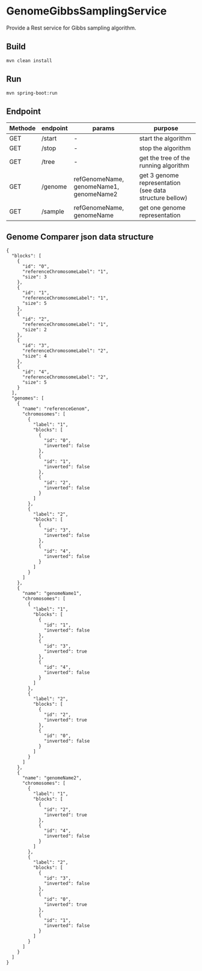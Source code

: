 # GenomeGibbsSamplingService
Provide a Rest service for Gibbs sampling algorithm.

## Build
```
mvn clean install
```

## Run
```
mvn spring-boot:run
```

## Endpoint
| Methode | endpoint    | params | purpose |
| --------|---------|-------|--|
| GET  | /start   | -    | start the algorithm |
| GET | /stop | -    | stop the algorithm |
| GET  | /tree   | -    | get the tree of the running algorithm |
| GET | /genome | refGenomeName, genomeName1, genomeName2    | get 3 genome representation (see data structure bellow) |
| GET  | /sample   | refGenomeName, genomeName    | get one genome representation |

## Genome Comparer json data structure
```
{
  "blocks": [
    {
      "id": "0",
      "referenceChromosomeLabel": "1",
      "size": 3
    },
    {
      "id": "1",
      "referenceChromosomeLabel": "1",
      "size": 5
    },
    {
      "id": "2",
      "referenceChromosomeLabel": "1",
      "size": 2
    },
    {
      "id": "3",
      "referenceChromosomeLabel": "2",
      "size": 4
    },
    {
      "id": "4",
      "referenceChromosomeLabel": "2",
      "size": 5
    }
  ],
  "genomes": [
    {
      "name": "referenceGenom",
      "chromosomes": [
        {
          "label": "1",
          "blocks": [
            {
              "id": "0",
              "inverted": false
            },
            {
              "id": "1",
              "inverted": false
            },
            {
              "id": "2",
              "inverted": false
            }
          ]
        },
        {
          "label": "2",
          "blocks": [
            {
              "id": "3",
              "inverted": false
            },
            {
              "id": "4",
              "inverted": false
            }
          ]
        }
      ]
    },
    {
      "name": "genomeName1",
      "chromosomes": [
        {
          "label": "1",
          "blocks": [
            {
              "id": "1",
              "inverted": false
            },
            {
              "id": "3",
              "inverted": true
            },
            {
              "id": "4",
              "inverted": false
            }
          ]
        },
        {
          "label": "2",
          "blocks": [
            {
              "id": "2",
              "inverted": true
            },
            {
              "id": "0",
              "inverted": false
            }
          ]
        }
      ]
    },
    {
      "name": "genomeName2",
      "chromosomes": [
        {
          "label": "1",
          "blocks": [
            {
              "id": "2",
              "inverted": true
            },
            {
              "id": "4",
              "inverted": false
            }
          ]
        },
        {
          "label": "2",
          "blocks": [
            {
              "id": "3",
              "inverted": false
            },
            {
              "id": "0",
              "inverted": true
            },
            {
              "id": "1",
              "inverted": false
            }
          ]
        }
      ]
    }
  ]
}
```
